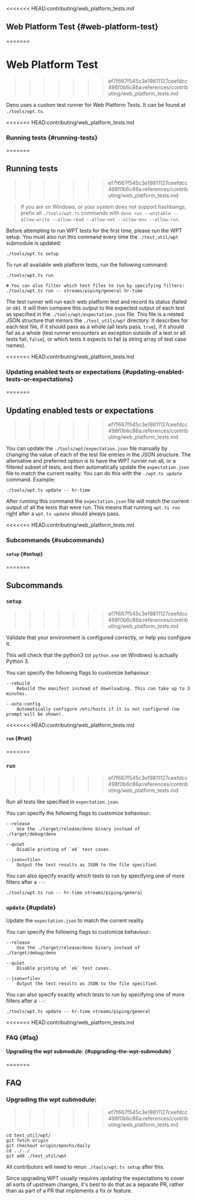 <<<<<<< HEAD:contributing/web_platform_tests.md
## Web Platform Test {#web-platform-test}
=======
# Web Platform Test
>>>>>>> ef7f667f545c3e19811127ceefdcc498f0b6c86a:references/contributing/web_platform_tests.md

Deno uses a custom test runner for Web Platform Tests. It can be found at
`./tools/wpt.ts`.

<<<<<<< HEAD:contributing/web_platform_tests.md
### Running tests {#running-tests}
=======
## Running tests
>>>>>>> ef7f667f545c3e19811127ceefdcc498f0b6c86a:references/contributing/web_platform_tests.md

> If you are on Windows, or your system does not support hashbangs, prefix all
> `./tools/wpt.ts` commands with
> `deno run --unstable --allow-write --allow-read --allow-net --allow-env --allow-run`.

Before attempting to run WPT tests for the first time, please run the WPT setup.
You must also run this command every time the `./test_util/wpt` submodule is
updated:

```shell
./tools/wpt.ts setup
```

To run all available web platform tests, run the following command:

```shell
./tools/wpt.ts run

# You can also filter which test files to run by specifying filters:
./tools/wpt.ts run -- streams/piping/general hr-time
```

The test runner will run each web platform test and record its status (failed or
ok). It will then compare this output to the expected output of each test as
specified in the `./tools/wpt/expectation.json` file. This file is a nested JSON
structure that mirrors the `./test_utils/wpt` directory. It describes for each
test file, if it should pass as a whole (all tests pass, `true`), if it should
fail as a whole (test runner encounters an exception outside of a test or all
tests fail, `false`), or which tests it expects to fail (a string array of test
case names).

<<<<<<< HEAD:contributing/web_platform_tests.md
### Updating enabled tests or expectations {#updating-enabled-tests-or-expectations}
=======
## Updating enabled tests or expectations
>>>>>>> ef7f667f545c3e19811127ceefdcc498f0b6c86a:references/contributing/web_platform_tests.md

You can update the `./tools/wpt/expectation.json` file manually by changing the
value of each of the test file entries in the JSON structure. The alternative
and preferred option is to have the WPT runner run all, or a filtered subset of
tests, and then automatically update the `expectation.json` file to match the
current reality. You can do this with the `./wpt.ts update` command. Example:

```shell
./tools/wpt.ts update -- hr-time
```

After running this command the `expectation.json` file will match the current
output of all the tests that were run. This means that running `wpt.ts run`
right after a `wpt.ts update` should always pass.

<<<<<<< HEAD:contributing/web_platform_tests.md
### Subcommands {#subcommands}

#### `setup` {#setup}
=======
## Subcommands

### `setup`
>>>>>>> ef7f667f545c3e19811127ceefdcc498f0b6c86a:references/contributing/web_platform_tests.md

Validate that your environment is configured correctly, or help you configure
it.

This will check that the python3 (or `python.exe` on Windows) is actually
Python 3.

You can specify the following flags to customize behaviour:

```
--rebuild
    Rebuild the manifest instead of downloading. This can take up to 3 minutes.

--auto-config
    Automatically configure /etc/hosts if it is not configured (no prompt will be shown).
```

<<<<<<< HEAD:contributing/web_platform_tests.md
#### `run` {#run}
=======
### `run`
>>>>>>> ef7f667f545c3e19811127ceefdcc498f0b6c86a:references/contributing/web_platform_tests.md

Run all tests like specified in `expectation.json`.

You can specify the following flags to customize behaviour:

```
--release
    Use the ./target/release/deno binary instead of ./target/debug/deno

--quiet
    Disable printing of `ok` test cases.

--json=<file>
    Output the test results as JSON to the file specified.
```

You can also specify exactly which tests to run by specifying one of more
filters after a `--`:

```
./tools/wpt.ts run -- hr-time streams/piping/general
```

### `update` {#update}

Update the `expectation.json` to match the current reality.

You can specify the following flags to customize behaviour:

```
--release
    Use the ./target/release/deno binary instead of ./target/debug/deno

--quiet
    Disable printing of `ok` test cases.

--json=<file>
    Output the test results as JSON to the file specified.
```

You can also specify exactly which tests to run by specifying one of more
filters after a `--`:

```
./tools/wpt.ts update -- hr-time streams/piping/general
```

<<<<<<< HEAD:contributing/web_platform_tests.md
### FAQ {#faq}

#### Upgrading the wpt submodule: {#upgrading-the-wpt-submodule}
=======
## FAQ

### Upgrading the wpt submodule:
>>>>>>> ef7f667f545c3e19811127ceefdcc498f0b6c86a:references/contributing/web_platform_tests.md

```shell
cd test_util/wpt/
git fetch origin
git checkout origin/epochs/daily
cd ../../
git add ./test_util/wpt
```

All contributors will need to rerun `./tools/wpt.ts setup` after this.

Since upgrading WPT usually requires updating the expectations to cover all
sorts of upstream changes, it's best to do that as a separate PR, rather than as
part of a PR that implements a fix or feature.
